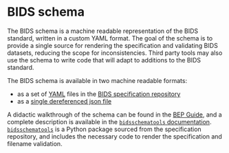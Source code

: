 # BIDS schema

The BIDS schema is a machine readable representation of the BIDS standard,
written in a custom YAML format.
The goal of the schema is to provide a single source for rendering the specification
and validating BIDS datasets, reducing the scope for inconsistencies.
Third party tools may also use the schema to write code that will adapt to additions
to the BIDS standard.

The BIDS schema is available in two machine readable formats:

-   as a set of [YAML](https://en.wikipedia.org/wiki/YAML) files in the [BIDS specification repository](https://github.com/bids-standard/bids-specification/src/schema)
-   as a [single dereferenced json file](https://bids-specification.readthedocs.io/en/stable/schema.json)

A didactic walkthrough of the schema can be found in the [BEP Guide](https://bids-extensions.readthedocs.io/en/latest/schema/),
and a complete description is available in the [`bidsschematools` documentation](https://bidsschematools.readthedocs.io/en/latest/).
[`bidsschematools`](https://pypi.org/project/bidsschematools/) is a Python package sourced
from the specification repository, and includes the necessary code to render the specification
and filename validation.

